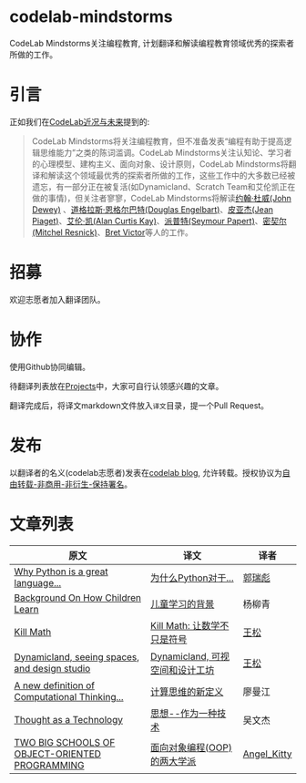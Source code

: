 # codelab-mindstorms
CodeLab Mindstorms关注编程教育,  计划翻译和解读编程教育领域优秀的探索者所做的工作。

# 引言
正如我们在[CodeLab近况与未来](https://blog.just4fun.site/Codelab-Recent-situation-and-future.html#_9)提到的:

>  CodeLab Mindstorms将关注编程教育，但不准备发表“编程有助于提高逻辑思维能力”之类的陈词滥调。CodeLab Mindstorms关注认知论、学习者的心理模型、建构主义、面向对象、设计原则，CodeLab Mindstorms将翻译和解读这个领域最优秀的探索者所做的工作，这些工作中的大多数已经被遗忘，有一部分正在被复活(如Dynamicland、Scratch Team和艾伦凯正在做的事情)，但关注者寥寥，CodeLab Mindstorms将解读[约翰·杜威(John Dewey)](https://zh.wikipedia.org/zh/%E7%BA%A6%E7%BF%B0%C2%B7%E6%9D%9C%E5%A8%81) 、[道格拉斯·恩格尔巴特(Douglas Engelbart)](https://en.wikipedia.org/wiki/Douglas_Engelbart)、[皮亚杰(Jean Piaget)](https://zh.wikipedia.org/zh-hans/%E8%AE%93%C2%B7%E7%9A%AE%E4%BA%9E%E5%82%91)、[艾伦·凯(Alan Curtis Kay)](https://zh.wikipedia.org/zh-hans/%E8%89%BE%E4%BC%A6%C2%B7%E5%87%AF)、[派普特(Seymour Papert)](https://en.wikipedia.org/wiki/Seymour_Papert)、[密契尔(Mitchel Resnick)](https://en.wikipedia.org/wiki/Mitchel_Resnick)、[Bret Victor](http://worrydream.com/)等人的工作。

# 招募
欢迎志愿者加入翻译团队。

# 协作
使用Github协同编辑。

待翻译列表放在[Projects](https://github.com/Scratch3Lab/codelab-mindstorms/projects)中，大家可自行认领感兴趣的文章。

翻译完成后，将译文markdown文件放入`译文`目录，提一个Pull Request。

# 发布
以翻译者的名义(codelab志愿者)发表在[codelab blog](https://www.codelab.club/blog/), 允许转载。授权协议为[自由转载-非商用-非衍生-保持署名](https://creativecommons.org/licenses/by-nc-nd/3.0/deed.zh)。

# 文章列表
| 原文 | 译文 | 译者 |
| ------ | ------ | ------ |
| [Why Python is a great language...](http://pgbovine.net/python-teaching.htm) | [为什么Python对于...](https://github.com/Scratch3Lab/codelab-mindstorms/blob/master/%E8%AF%91%E6%96%87/python-teaching.md) | [郭瑞彪](https://github.com/guoruibiao) |
| [Background On How Children Learn](http://www.squeakland.org/resources/articles/article.jsp?id=1003) | [儿童学习的背景](https://github.com/Scratch3Lab/codelab-mindstorms/blob/master/%E8%AF%91%E6%96%87/Background-On-How-Children-Learn.md) | 杨柳青 |
| [Kill Math](http://worrydream.com/#!/KillMath) | [Kill Math: 让数学不只是符号](https://github.com/Scratch3Lab/codelab-mindstorms/blob/master/%E8%AF%91%E6%96%87/kill-math.md) | [王松](https://github.com/wangshub) |
| [Dynamicland, seeing spaces, and design studio](http://vitor.io/on-dynamicland) | [Dynamicland, 可视空间和设计工坊](https://thinkhard.tech/2019/06/13/on-dynamicland/) | [王松](https://github.com/wangshub) |
| [A new definition of Computational Thinking...](https://computinged.wordpress.com/2019/04/29/what-is-computational-thinking-its-the-friction-that-we-want-to-minimize/) | [计算思维的新定义](https://github.com/Scratch3Lab/codelab-mindstorms/blob/master/%E8%AF%91%E6%96%87/A-new-definition-of-Computational-Thinking.md) | 廖曼江 |
| [Thought as a Technology](http://cognitivemedium.com/tat/) | [思想--作为一种技术](https://www.codelab.club/blog/thought-as-a-technology/) | 吴文杰 |
| [TWO BIG SCHOOLS OF OBJECT-ORIENTED PROGRAMMING](http://stereobooster.github.io/two-big-schools-of-object-oriented-programming) | [面向对象编程(OOP)的两大学派](https://github.com/Scratch3Lab/codelab-mindstorms/blob/master/%E8%AF%91%E6%96%87/Two-Big-Schools-Of-Object-Orinted-Programming.md) | [Angel_Kitty](https://github.com/AngelKitty) |


